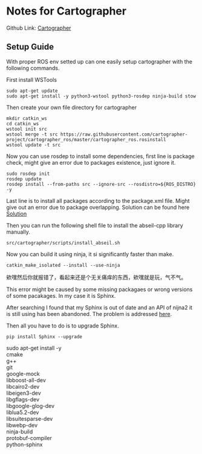 # Notes for Cartographer

Github Link: [Cartographer](https://github.com/cartographer-project)

## Setup Guide

With proper ROS env setted up can one easily setup cartographer with the following commands.

First install WSTools

```
sudo apt-get update
sudo apt-get install -y python3-wstool python3-rosdep ninja-build stow
```

Then create your own file directory for cartographer

```
mkdir catkin_ws
cd catkin_ws
wstool init src
wstool merge -t src https://raw.githubusercontent.com/cartographer-project/cartographer_ros/master/cartographer_ros.rosinstall
wstool update -t src
```

Now you can use rosdep to install some dependencies, first line is package check, might give an error due to packages existence, just ignore it.

```
sudo rosdep init
rosdep update
rosdep install --from-paths src --ignore-src --rosdistro=${ROS_DISTRO} -y
```

Last line is to install all packages according to the package.xml file. Might give out an error due to package overlapping. Solution can be found here [Solution](https://github.com/cartographer-project/cartographer_ros/issues/1726)

Then you can run the following shell file to install the abseil-cpp library manually.

```
src/cartographer/scripts/install_abseil.sh
```

Now you can build it using ninja, it si significantly faster than make.

```
catkin_make_isolated --install --use-ninja
```

欸嘿然后你就报错了，看起来还是个无关痛痒的东西，欸嘿就是玩，气不气。

This error might be caused by some missing packagaes or wrong versions of some pacakages. In my case it is Sphinx.

After searching I found that my Sphinx is out of date and an API of nijna2 it is still using has been abandoned. The problem is addressed [here](https://www.cnblogs.com/havain/p/16377674.html).

Then all you have to do is to upgrade Sphinx.

```
pip install Sphinx --upgrade
```

sudo apt-get install -y \
    cmake \
    g++ \
    git \
    google-mock \
    libboost-all-dev \
    libcairo2-dev \
    libeigen3-dev \
    libgflags-dev \
    libgoogle-glog-dev \
    liblua5.2-dev \
    libsuitesparse-dev \
    libwebp-dev \
    ninja-build \
    protobuf-compiler \
    python-sphinx